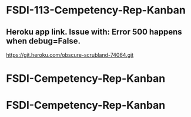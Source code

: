 # FSDI-113-Cempetency-Rep-Kanban

## Heroku app link. Issue with: Error 500 happens when debug=False. 
https://git.heroku.com/obscure-scrubland-74064.git
# FSDI-Cempetency-Rep-Kanban
# FSDI-Cempetency-Rep-Kanban
